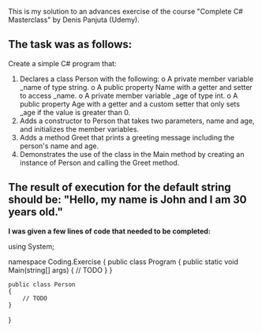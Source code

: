 This is my solution to an advances exercise of the course "Complete C# Masterclass" by Denis Panjuta (Udemy). 

## The task was as follows: ##
  Create a simple C# program that:
  1.	Declares a class Person with the following:
      o	A private member variable _name of type string.
      o	A public property Name with a getter and setter to access _name.
      o	A private member variable _age of type int.
      o	A public property Age with a getter and a custom setter that only sets _age if the value is greater than 0.
  2.	Adds a constructor to Person that takes two parameters, name and age, and initializes the member variables.
  3.	Adds a method Greet that prints a greeting message including the person's name and age.
  4.	Demonstrates the use of the class in the Main method by creating an instance of Person and calling the Greet method.

**The result of execution for the default string should be:
  "Hello, my name is John and I am 30 years old."**
----


**I was given a few lines of code that needed to be completed:**

using System;

namespace Coding.Exercise
{
    public class Program
    {
        public static void Main(string[] args)
        {
            // TODO
        }
    }

    public class Person
    {
        // TODO
    }
}


